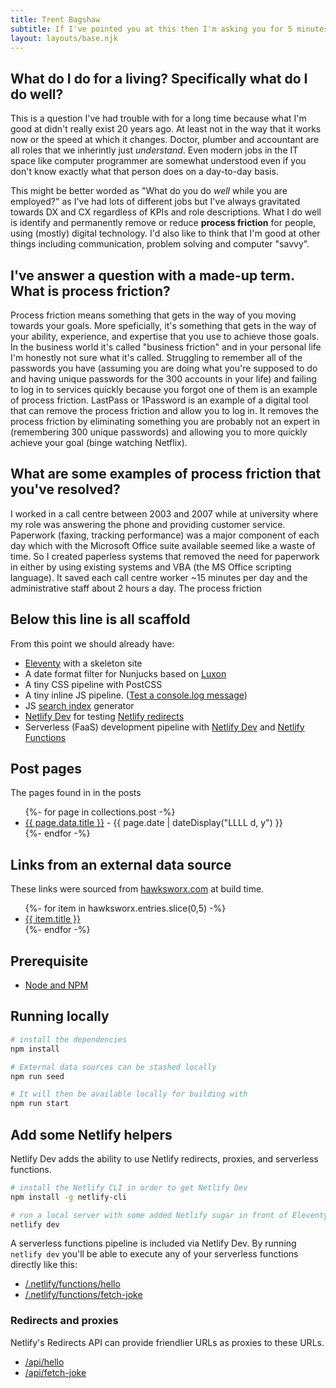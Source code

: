 ```yaml
---
title: Trent Bagshaw
subtitle: If I've pointed you at this then I'm asking you for 5 minutes of your life you'll never get back, so thank you! I'm a <a href="https://en.wikipedia.org/wiki/Digital_transformation">Digital Transformation</a> (DX) and <a href="https://en.wikipedia.org/wiki/Customer_experience">Customer Experience</a> (CX) professional who finds it hard to describe what I do and how I got here for a potential employer. I've only just spun this up (30th April 2022) because I haven't actively looked for a new role in fifteen years or so. Currently an unfinished work in progress based on a project scaffold by <a href="https://twitter.com/philhawksworth">Phil</a>, thanks Phil!
layout: layouts/base.njk
---
```

## What do I do for a living? Specifically what do I do well?
This is a question I've had trouble with for a long time because what I'm good at didn't really exist 20 years ago. At least not in the way that it works now or the speed at which it changes. Doctor, plumber and accountant are all roles that we inherintly just *understand*. Even modern jobs in the IT space like computer programmer are somewhat understood even if you don't know exactly what that person does on a day-to-day basis.

This might be better worded as "What do you do *well* while you are employed?" as I've had lots of different jobs but I've always gravitated towards DX and CX regardless of KPIs and role descriptions. What I do well is identify and permanently remove or reduce **process friction** for people, using (mostly) digital technology. I'd also like to think that I'm good at other things including communication, problem solving and computer "savvy".

## I've answer a question with a made-up term. What is process friction?
Process friction means something that gets in the way of you moving towards your goals. More speficially, it's something that gets in the way of your ability, experience, and expertise that you use to achieve those goals. In the business world it's called "business friction" and in your personal life I'm honestly not sure what it's called. Struggling to remember all of the passwords you have (assuming you are doing what you're supposed to do and having unique passwords for the 300 accounts in your life) and failing to log in to services quickly because you forgot one of them is an example of process friction. LastPass or 1Password is an example of a digital tool that can remove the process friction and allow you to log in. It removes the process friction by eliminating something you are probably not an expert in (remembering 300 unique passwords) and allowing you to more quickly achieve your goal (binge watching Netflix).

## What are some examples of process friction that you've resolved?
I worked in a call centre between 2003 and 2007 while at university where my role was answering the phone and providing customer service. Paperwork (faxing, tracking performance) was a major component of each day which with the Microsoft Office suite available seemed like a waste of time. So I created paperless systems that removed the need for paperwork in either by using existing systems and VBA (the MS Office scripting language). It saved each call centre worker ~15 minutes per day and the administrative staff about 2 hours a day. The process friction

## Below this line is all scaffold

From this point we should already have:

- [Eleventy](https://11ty.io) with a skeleton site
- A date format filter for Nunjucks based on [Luxon](https://moment.github.io/luxon)
- A tiny CSS pipeline with PostCSS
- A tiny inline JS pipeline. (<a href="#" class="btn-log">Test a console.log message</a>)
- JS [search index](/search.json) generator
- [Netlify Dev](https://www.netlify.com/products/dev) for testing [Netlify redirects](https://netlify.com/docs/redirects/)
- Serverless (FaaS) development pipeline with [Netlify Dev](https://www.netlify.com/products/dev) and [Netlify Functions](https://www.netlify.com/products/functions)



## Post pages

The pages found in in the posts

<ul class="listing">
{%- for page in collections.post -%}
  <li>
    <a href="{{ page.url }}">{{ page.data.title }}</a> -
    <time datetime="{{ page.date }}">{{ page.date | dateDisplay("LLLL d, y") }}</time>
  </li>
{%- endfor -%}
</ul>

## Links from an external data source

These links were sourced from [hawksworx.com](https://www.hawksworx.com/feed.json) at build time.

<ul class="listing">
{%- for item in hawksworx.entries.slice(0,5) -%}
  <li>
    <a href="{{ item.link }}">{{ item.title }}</a>
  </li>
{%- endfor -%}
</ul>


## Prerequisite

- [Node and NPM](https://nodejs.org/)

## Running locally

```bash
# install the dependencies
npm install

# External data sources can be stashed locally
npm run seed

# It will then be available locally for building with
npm run start
```

## Add some Netlify helpers
Netlify Dev adds the ability to use Netlify redirects, proxies, and serverless functions.

```bash
# install the Netlify CLI in order to get Netlify Dev
npm install -g netlify-cli

# run a local server with some added Netlify sugar in front of Eleventy
netlify dev
```

A serverless functions pipeline is included via Netlify Dev. By running `netlify dev` you'll be able to execute any of your serverless functions directly like this:

- [/.netlify/functions/hello](/.netlify/functions/hello)
- [/.netlify/functions/fetch-joke](/.netlify/functions/fetch-joke)

### Redirects and proxies

Netlify's Redirects API can provide friendlier URLs as proxies to these URLs.

- [/api/hello](/api/hello)
- [/api/fetch-joke](/api/fetch-joke)




